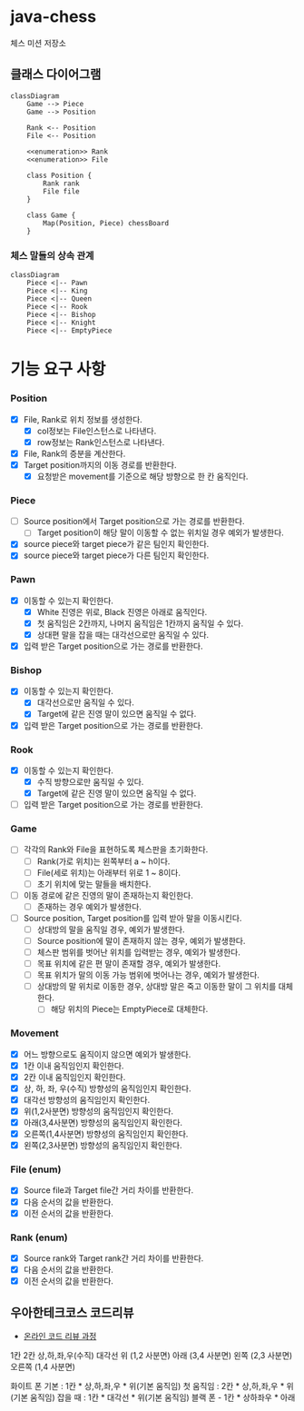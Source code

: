 # java-chess

체스 미션 저장소

## 클래스 다이어그램

```mermaid
classDiagram
    Game --> Piece
    Game --> Position

    Rank <-- Position
    File <-- Position

    <<enumeration>> Rank
    <<enumeration>> File

    class Position {
        Rank rank
        File file
    }

    class Game {
        Map(Position, Piece) chessBoard
    }
```

### 체스 말들의 상속 관계

```mermaid
classDiagram
    Piece <|-- Pawn
    Piece <|-- King
    Piece <|-- Queen
    Piece <|-- Rook
    Piece <|-- Bishop
    Piece <|-- Knight
    Piece <|-- EmptyPiece
```

# 기능 요구 사항

### Position

- [x] File, Rank로 위치 정보를 생성한다.
    - [x] col정보는 File인스턴스로 나타낸다.
    - [x] row정보는 Rank인스턴스로 나타낸다.
- [x] File, Rank의 증분을 계산한다.
- [x] Target position까지의 이동 경로를 반환한다.
    - [x] 요청받은 movement를 기준으로 해당 방향으로 한 칸 움직인다.

### Piece

- [ ] Source position에서 Target position으로 가는 경로를 반환한다.
    - [ ] Target position이 해당 말이 이동할 수 없는 위치일 경우 예외가 발생한다.
- [x] source piece와 target piece가 같은 팀인지 확인한다.
- [x] source piece와 target piece가 다른 팀인지 확인한다.

### Pawn

- [x] 이동할 수 있는지 확인한다.
    - [x] White 진영은 위로, Black 진영은 아래로 움직인다.
    - [x] 첫 움직임은 2칸까지, 나머지 움직임은 1칸까지 움직일 수 있다.
    - [x] 상대편 말을 잡을 때는 대각선으로만 움직일 수 있다.
- [x] 입력 받은 Target position으로 가는 경로를 반환한다.

### Bishop

- [x] 이동할 수 있는지 확인한다.
    - [x] 대각선으로만 움직일 수 있다.
    - [x] Target에 같은 진영 말이 있으면 움직일 수 없다.
- [x] 입력 받은 Target position으로 가는 경로를 반환한다.

### Rook

- [x] 이동할 수 있는지 확인한다.
    - [x] 수직 방향으로만 움직일 수 있다.
    - [x] Target에 같은 진영 말이 있으면 움직일 수 없다.
- [ ] 입력 받은 Target position으로 가는 경로를 반환한다.

### Game

- [ ] 각각의 Rank와 File을 표현하도록 체스판을 초기화한다.
    - [ ] Rank(가로 위치)는 왼쪽부터 a ~ h이다.
    - [ ] File(세로 위치)는 아래부터 위로 1 ~ 8이다.
    - [ ] 초기 위치에 맞는 말들을 배치한다.
- [ ] 이동 경로에 같은 진영의 말이 존재하는지 확인한다.
    - [ ] 존재하는 경우 예외가 발생한다.
- [ ] Source position, Target position를 입력 받아 말을 이동시킨다.
    - [ ] 상대방의 말을 움직일 경우, 예외가 발생한다.
    - [ ] Source position에 말이 존재하지 않는 경우, 예외가 발생한다.
    - [ ] 체스판 범위를 벗어난 위치를 입력받는 경우, 예외가 발생한다.
    - [ ] 목표 위치에 같은 편 말이 존재할 경우, 예외가 발생한다.
    - [ ] 목표 위치가 말의 이동 가능 범위에 벗어나는 경우, 예외가 발생한다.
    - [ ] 상대방의 말 위치로 이동한 경우, 상대방 말은 죽고 이동한 말이 그 위치를 대체한다.
        - [ ] 해당 위치의 Piece는 EmptyPiece로 대체한다.

### Movement

- [x] 어느 방향으로도 움직이지 않으면 예외가 발생한다.
- [x] 1칸 이내 움직임인지 확인한다.
- [x] 2칸 이내 움직임인지 확인한다.
- [x] 상, 하, 좌, 우(수직) 방향성의 움직임인지 확인한다.
- [x] 대각선 방향성의 움직임인지 확인한다.
- [x] 위(1,2사분면) 방향성의 움직임인지 확인한다.
- [x] 아래(3,4사분면) 방향성의 움직임인지 확인한다.
- [x] 오른쪽(1,4사분면) 방향성의 움직임인지 확인한다.
- [x] 왼쪽(2,3사분면) 방향성의 움직임인지 확인한다.

### File (enum)

- [x] Source file과 Target file간 거리 차이를 반환한다.
- [x] 다음 순서의 값을 반환한다.
- [x] 이전 순서의 값을 반환한다.

### Rank (enum)

- [x] Source rank와 Target rank간 거리 차이를 반환한다.
- [x] 다음 순서의 값을 반환한다.
- [x] 이전 순서의 값을 반환한다.

## 우아한테크코스 코드리뷰

- [온라인 코드 리뷰 과정](https://github.com/woowacourse/woowacourse-docs/blob/master/maincourse/README.md)

1칸
2칸
상,하,좌,우(수직)
대각선
위 (1,2 사분면)
아래 (3,4 사분면)
왼쪽 (2,3 사분면)
오른쪽 (1,4 사분면)

화이트 폰
기본 : 1칸 * 상,하,좌,우 * 위(기본 움직임)
첫 움직임 : 2칸 * 상,하,좌,우 * 위(기본 움직임)
잡을 때 : 1칸 * 대각선 * 위(기본 움직임)
블랙 폰 - 1칸 * 상하좌우 * 아래
